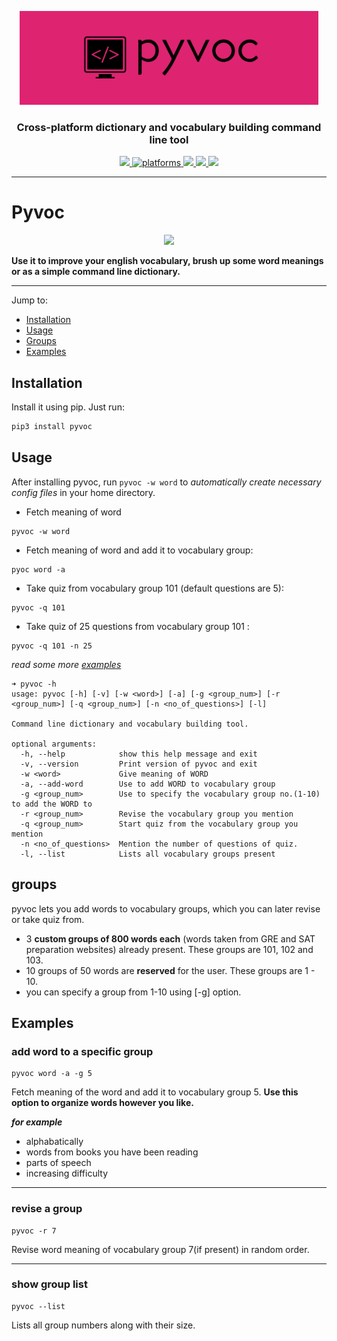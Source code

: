 <p align="center">
  <img  algin="center" height="150" src="https://raw.githubusercontent.com/makkoncept/pyvoc/master/.art/pyvoc_logo.png" />
   <h3 align="center">Cross-platform dictionary and vocabulary building command line tool</h3> 
  <p align="center">
    <a href="https://github.com/makkoncept/pyvoc/blob/master/LICENSE">
      <img src="https://img.shields.io/badge/License-MIT-yellow.svg" />
    </a>
    <a href="https://github.com/makkoncept/pyvoc">
    	<img src="https://img.shields.io/badge/platform-Linux%20%7C%20Windows%20%7C%20macOS-blue.svg" alt="platforms" />
    </a>
    <a href="https://pypi.org/project/pyvoc">
      <img src="https://img.shields.io/pypi/v/pyvoc.svg" />
    </a>
    <a href="https://pepy.tech/project/pyvoc">
      <img src="https://pepy.tech/badge/pyvoc" />
    </a>
    <a href="https://pepy.tech/project/pyvoc">
      <img src="https://pepy.tech/badge/pyvoc/month" />
    </a>
  </p>
</p>

---

# Pyvoc

<p align="center">
  <a href="https://asciinema.org/a/367832" target="_blank"><img src="https://asciinema.org/a/367832.svg" /></a>
</p>

**Use it to improve your english vocabulary, brush up some word meanings or as a simple command line dictionary.**

---

Jump to:

- [Installation](#Installation)
- [Usage](#Usage)
- [Groups](#Groups)
- [Examples](#Examples)

## Installation

Install it using pip. Just run:

```bash
pip3 install pyvoc
```

## Usage

After installing pyvoc, run `pyvoc -w word` to _automatically create necessary config files_ in your home directory.

- Fetch meaning of word

```
pyvoc -w word
```

- Fetch meaning of word and add it to vocabulary group:

```
pyoc word -a
```

- Take quiz from vocabulary group 101 (default questions are 5):

```
pyvoc -q 101
```

- Take quiz of 25 questions from vocabulary group 101 :

```
pyvoc -q 101 -n 25
```

_read some more [examples](#Examples)_

```
➜ pyvoc -h
usage: pyvoc [-h] [-v] [-w <word>] [-a] [-g <group_num>] [-r <group_num>] [-q <group_num>] [-n <no_of_questions>] [-l]

Command line dictionary and vocabulary building tool.

optional arguments:
  -h, --help            show this help message and exit
  -v, --version         Print version of pyvoc and exit
  -w <word>             Give meaning of WORD
  -a, --add-word        Use to add WORD to vocabulary group
  -g <group_num>        Use to specify the vocabulary group no.(1-10) to add the WORD to
  -r <group_num>        Revise the vocabulary group you mention
  -q <group_num>        Start quiz from the vocabulary group you mention
  -n <no_of_questions>  Mention the number of questions of quiz.
  -l, --list            Lists all vocabulary groups present
```

## groups

pyvoc lets you add words to vocabulary groups, which you can later revise or take quiz from.

- 3 **custom groups of 800 words each** (words taken from GRE and SAT preparation websites) already present. These groups are 101, 102 and 103.
- 10 groups of 50 words are **reserved** for the user. These groups are 1 - 10.
- you can specify a group from 1-10 using [-g] option.

## Examples

### add word to a specific group

```
pyvoc word -a -g 5
```

Fetch meaning of the word and add it to vocabulary group 5. **Use this option to organize words however you like.**

**_for example_**

- alphabatically
- words from books you have been reading
- parts of speech
- increasing difficulty

---

### revise a group

```
pyvoc -r 7
```

Revise word meaning of vocabulary group 7(if present) in random order.

---

### show group list

```
pyvoc --list
```

Lists all group numbers along with their size.
